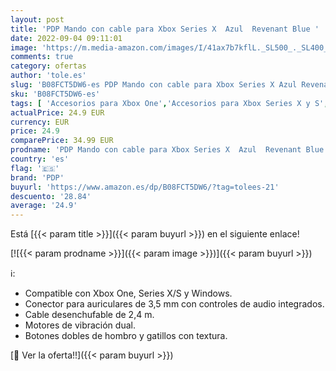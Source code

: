 ```yaml
---
layout: post
title: 'PDP Mando con cable para Xbox Series X  Azul  Revenant Blue '
date: 2022-09-04 09:11:01
image: 'https://m.media-amazon.com/images/I/41ax7b7kflL._SL500_._SL400_.jpg'
comments: true
category: ofertas
author: 'tole.es'
slug: 'B08FCT5DW6-es PDP Mando con cable para Xbox Series X Azul Revenant Blue'
sku: 'B08FCT5DW6-es'
tags: [ 'Accesorios para Xbox One','Accesorios para Xbox Series X y S','Hardware y juegos para Xbox One','Hardware y juegos para Xbox Series X y S','Mandos y controles para Xbox Series X y S','Videojuegos','pdp','xbox','🇪🇸', ]
actualPrice: 24.9 EUR
currency: EUR
price: 24.9
comparePrice: 34.99 EUR
prodname: 'PDP Mando con cable para Xbox Series X  Azul  Revenant Blue '
country: 'es'
flag: '🇪🇸'
brand: 'PDP'
buyurl: 'https://www.amazon.es/dp/B08FCT5DW6/?tag=tolees-21'
descuento: '28.84'
average: '24.9'
---
```


Está [{{< param title >}}]({{< param buyurl >}}) en el siguiente enlace!

[![{{< param prodname >}}]({{< param image >}})]({{< param buyurl >}})

ℹ️:

- Compatible con Xbox One, Series X/S y Windows.
- Conector para auriculares de 3,5 mm con controles de audio integrados.
- Cable desenchufable de 2,4 m.
- Motores de vibración dual.
- Botones dobles de hombro y gatillos con textura.

[🛒 Ver la oferta!!]({{< param buyurl >}})
